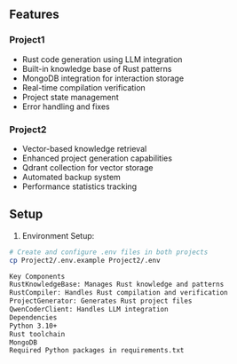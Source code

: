 ## Features

### Project1
- Rust code generation using LLM integration
- Built-in knowledge base of Rust patterns
- MongoDB integration for interaction storage
- Real-time compilation verification
- Project state management
- Error handling and fixes

### Project2
- Vector-based knowledge retrieval
- Enhanced project generation capabilities
- Qdrant collection for vector storage
- Automated backup system
- Performance statistics tracking

## Setup

1. Environment Setup:
```sh
# Create and configure .env files in both projects
cp Project2/.env.example Project2/.env

Key Components
RustKnowledgeBase: Manages Rust knowledge and patterns
RustCompiler: Handles Rust compilation and verification
ProjectGenerator: Generates Rust project files
QwenCoderClient: Handles LLM integration
Dependencies
Python 3.10+
Rust toolchain
MongoDB
Required Python packages in requirements.txt